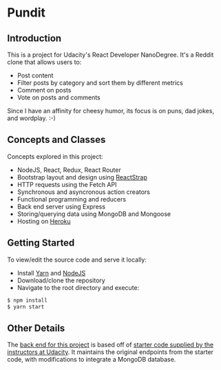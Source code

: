 # Pundit

## Introduction
This is a project for Udacity's React Developer NanoDegree. It's a Reddit clone that allows users to:

  - Post content
  - Filter posts by category and sort them by different metrics
  - Comment on posts
  - Vote on posts and comments

Since I have an affinity for cheesy humor, its focus is on puns, dad jokes, and wordplay. :-)

## Concepts and Classes
Concepts explored in this project:

  - NodeJS, React, Redux, React Router
  - Bootstrap layout and design using [ReactStrap](https://reactstrap.github.io)
  - HTTP requests using the Fetch API
  - Synchronous and asyncronous action creators
  - Functional programming and reducers
  - Back end server using Express
  - Storing/querying data using MongoDB and Mongoose
  - Hosting on [Heroku](https://www.heroku.com)

## Getting Started

To view/edit the source code and serve it locally:

  - Install [Yarn](https://yarnpkg.com/lang/en/docs/install) and [NodeJS](https://nodejs.org/en/download/)
  - Download/clone the repository
  - Navigate to the root directory and execute:

  ```sh
  $ npm install
  $ yarn start
  ```
  
## Other Details
The [back end for this project](https://github.com/timmyneutron/Pundit-Back-End) is based off of [starter code supplied by the instructors at Udacity](https://github.com/udacity/reactnd-project-readable-starter). It maintains the original endpoints from the starter code, with modifications to integrate a MongoDB database.
